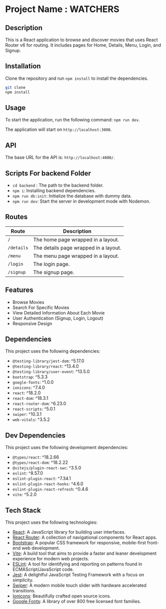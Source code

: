# Project Name : WATCHERS

## Description

This is a React application to browse and discover movies that uses React Router v6 for routing. It includes pages for Home, Details, Menu, Login, and Signup.

## Installation

Clone the repository and run `npm install` to install the dependencies.

```bash
git clone
npm install
```

## Usage

To start the application, run the following command: `npm run dev`.

The application will start on `http://localhost:3000`.

## API

The base URL for the API is: `http://localhost:4000/`.

## Scripts For backend Folder

- `cd backend` : The path to the backend folder.
- `npm i`: Installing backend dependencies.
- `npm run db:init`: Initialize the database with dummy data.
- `npm run dev`: Start the server in development mode with Nodemon.

## Routes

| Route      | Description                           |
| ---------- | ------------------------------------- |
| `/`        | The home page wrapped in a layout.    |
| `/details` | The details page wrapped in a layout. |
| `/menu`    | The menu page wrapped in a layout.    |
| `/login`   | The login page.                       |
| `/signup`  | The signup page.                      |

## Features

- Browse Movies
- Search For Specific Movies
- View Detailed Information About Each Movie
- User Authentication (Signup, Login, Logout)
- Responsive Design

## Dependencies

This project uses the following dependencies:

- `@testing-library/jest-dom`: ^5.17.0
- `@testing-library/react`: ^13.4.0
- `@testing-library/user-event`: ^13.5.0
- `bootstrap`: ^5.3.3
- `google-fonts`: ^1.0.0
- `ionicons`: ^7.4.0
- `react`: ^18.2.0
- `react-dom`: ^18.3.1
- `react-router-dom`: ^6.23.0
- `react-scripts`: ^5.0.1
- `swiper`: ^10.3.1
- `web-vitals`: ^3.5.2

## Dev Dependencies

This project uses the following development dependencies:

- `@types/react`: ^18.2.66
- `@types/react-dom`: ^18.2.22
- `@vitejs/plugin-react-swc`: ^3.5.0
- `eslint`: ^8.57.0
- `eslint-plugin-react`: ^7.34.1
- `eslint-plugin-react-hooks`: ^4.6.0
- `eslint-plugin-react-refresh`: ^0.4.6
- `vite`: ^5.2.0

## Tech Stack

This project uses the following technologies:

- [React](https://reactjs.org/): A JavaScript library for building user interfaces.
- [React Router](https://reactrouter.com/): A collection of navigational components for React apps.
- [Bootstrap](https://getbootstrap.com/): A popular CSS framework for responsive, mobile-first front-end web development.
- [Vite](https://vitejs.dev/): A build tool that aims to provide a faster and leaner development experience for modern web projects.
- [ESLint](https://eslint.org/): A tool for identifying and reporting on patterns found in ECMAScript/JavaScript code.
- [Jest](https://jestjs.io/): A delightful JavaScript Testing Framework with a focus on simplicity.
- [Swiper](https://swiperjs.com/): A modern mobile touch slider with hardware accelerated transitions.
- [Ionicons](https://ionicons.com/): Beautifully crafted open source icons.
- [Google Fonts](https://fonts.google.com/): A library of over 800 free licensed font families.
